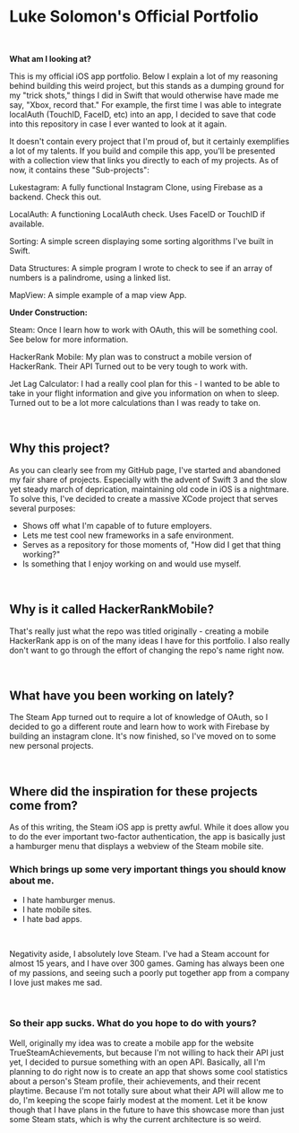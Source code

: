 # Luke Solomon's Official Portfolio

<br>

**What am I looking at?**

This is my official iOS app portfolio. Below I explain a lot of my reasoning behind building this weird project, but this stands as a dumping ground for my "trick shots," things I did in Swift that would otherwise have made me say, "Xbox, record that." For example, the first time I was able to integrate localAuth (TouchID, FaceID, etc) into an app, I decided to save that code into this repository in case I ever wanted to look at it again.

It doesn't contain every project that I'm proud of, but it certainly exemplifies a lot of my talents. If you build and compile this app, you'll be presented with a collection view that links you directly to each of my projects. As of now, it contains these "Sub-projects":

Lukestagram:
A fully functional Instagram Clone, using Firebase as a backend. Check this out.

LocalAuth:
A functioning LocalAuth check. Uses FaceID or TouchID if available.

Sorting:
A simple screen displaying some sorting algorithms I've built in Swift.

Data Structures:
A simple program I wrote to check to see if an array of numbers is a palindrome, using a linked list.

MapView:
A simple example of a map view App.

**Under Construction:**

Steam:
Once I learn how to work with OAuth, this will be something cool. See below for more information.

HackerRank Mobile:
My plan was to construct a mobile version of HackerRank. Their API Turned out to be very tough to work with.

Jet Lag Calculator:
I had a really cool plan for this - I wanted to be able to take in your flight information and give you information on when to sleep. Turned out to be a lot more calculations than I was ready to take on.




<br>

## Why this project?

As you can clearly see from my GitHub page, I've started and abandoned my fair share of projects. Especially with the advent of Swift 3 and the slow yet steady march of deprication, maintaining old code in iOS is a nightmare.
To solve this, I've decided to create a massive XCode project that serves several purposes:

* Shows off what I'm capable of to future employers.
* Lets me test cool new frameworks in a safe environment.
* Serves as a repository for those moments of, "How did I get that thing working?"
* Is something that I enjoy working on and would use myself.

<br>

## Why is it called HackerRankMobile?

That's really just what the repo was titled originally - creating a mobile HackerRank app is on of the many ideas I have for this portfolio. I also really don't want to go through the effort of changing the repo's name right now.

<br>

## What have you been working on lately?

The Steam App turned out to require a lot of knowledge of OAuth, so I decided to go a different route and learn how to work with Firebase by building an instagram clone. It's now finished, so I've moved on to some new personal projects.

<br>

## Where did the inspiration for these projects come from?

As of this writing, the Steam iOS app is pretty awful. While it does allow you to do the ever important two-factor authentication, the app is basically just a hamburger menu that displays a webview of the Steam mobile site.

### Which brings up some very important things you should know about me.

* I hate hamburger menus.
* I hate mobile sites.
* I hate bad apps.

<br>

Negativity aside, I absolutely love Steam. I've had a Steam account for almost 15 years, and I have over 300 games. Gaming has always been one of my passions, and seeing such a poorly put together app from a company I love just makes me sad.

<br>

### So their app sucks. What do you hope to do with yours?
 
Well, originally my idea was to create a mobile app for the website TrueSteamAchievements, but because I'm not willing to hack their API just yet, I decided to pursue something with an open API. Basically, all I'm planning to do right now is to create an app that shows some cool statistics about a person's Steam profile, their achievements, and their recent playtime. Because I'm not totally sure about what their API will allow me to do, I'm keeping the scope fairly modest at the moment. Let it be know though that I have plans in the future to have this showcase more than just some Steam stats, which is why the current architecture is so weird.

<br>
